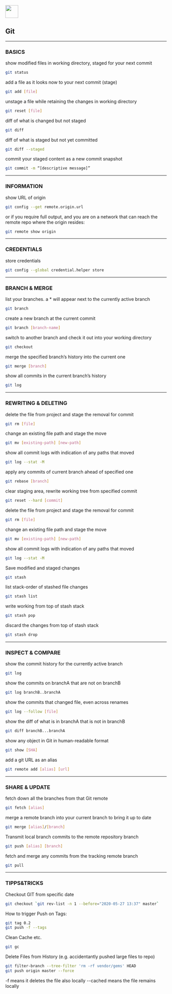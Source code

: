 <img src="https://git-scm.com/images/logos/downloads/Git-Icon-1788C.png" height=40px></img>

## Git

---

### BASICS

show modified files in working directory, staged for your next commit

```bash
git status
```

add a file as it looks now to your next commit (stage)

```bash
git add [file]
```

unstage a file while retaining the changes in working directory

```bash
git reset [file]
```

diff of what is changed but not staged

```bash
git diff
```

diff of what is staged but not yet committed

```bash
git diff --staged
```

commit your staged content as a new commit snapshot

```bash
git commit -m “[descriptive message]”
```

---

### INFORMATION

show URL of origin

```bash
git config --get remote.origin.url
```

or if you require full output, and you are on a network that can reach the remote repo where the origin resides:

```bash
git remote show origin
```

---

### CREDENTIALS

store credentials
```bash
git config --global credential.helper store
```

---

### BRANCH & MERGE

list your branches. a \* will appear next to the currently active branch

```bash
git branch
```

create a new branch at the current commit

```bash
git branch [branch-name]
```

switch to another branch and check it out into your working directory

```bash
git checkout
```

merge the specified branch’s history into the current one

```bash
git merge [branch]
```

show all commits in the current branch’s history

```bash
git log
```

---

### REWRITING & DELETING

delete the file from project and stage the removal for commit

```bash
git rm [file]
```

change an existing file path and stage the move

```bash
git mv [existing-path] [new-path]
```

show all commit logs with indication of any paths that moved

```bash
git log --stat -M
```

apply any commits of current branch ahead of specified one

```bash
git rebase [branch]
```

clear staging area, rewrite working tree from specified commit

```bash
git reset --hard [commit]
```

delete the file from project and stage the removal for commit

```bash
git rm [file]
```

change an existing file path and stage the move

```bash
git mv [existing-path] [new-path]
```

show all commit logs with indication of any paths that moved

```bash
git log --stat -M
```

Save modified and staged changes

```bash
git stash
```

list stack-order of stashed file changes

```bash
git stash list
```

write working from top of stash stack

```bash
git stash pop
```

discard the changes from top of stash stack

```bash
git stash drop
```

---

### INSPECT & COMPARE

show the commit history for the currently active branch

```bash
git log
```

show the commits on branchA that are not on branchB

```bash
git log branchB..branchA
```

show the commits that changed file, even across renames

```bash
git log --follow [file]
```

show the diff of what is in branchA that is not in branchB

```bash
git diff branchB...branchA
```

show any object in Git in human-readable format

```bash
git show [SHA]
```

add a git URL as an alias

```bash
git remote add [alias] [url]
```

---

### SHARE & UPDATE

fetch down all the branches from that Git remote

```bash
git fetch [alias]
```

merge a remote branch into your current branch to bring it up to date

```bash
git merge [alias]/[branch]
```

Transmit local branch commits to the remote repository branch

```bash
git push [alias] [branch]
```

fetch and merge any commits from the tracking remote branch

```bash
git pull
```

---

### TIPPS&TRICKS

Checkout GIT from specific date
```bash
git checkout `git rev-list -n 1 --before="2020-05-27 13:37" master`
```

How to trigger Push on Tags:
```bash
git tag 0.2
git push -f --tags
```

Clean Cache etc.
```bash
git gc
```

Delete Files from History (e.g. accidentantly pushed large files to repo)
```bash
git filter-branch --tree-filter 'rm -rf vendor/gems' HEAD
git push origin master --force
```

-f means it deletes the file also locally
--cached means the file remains locally
